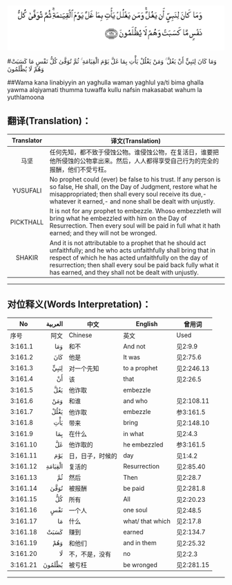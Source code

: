 ![003:161](images/003_161.gif)

#وَمَا كَانَ لِنَبِيٍّ أَنْ يَغُلَّ ۚ وَمَنْ يَغْلُلْ يَأْتِ بِمَا غَلَّ يَوْمَ الْقِيَامَةِ ۚ ثُمَّ تُوَفَّىٰ كُلُّ نَفْسٍ مَا كَسَبَتْ وَهُمْ لَا يُظْلَمُونَ 

##Wama kana linabiyyin an yaghulla waman yaghlul ya/ti bima ghalla yawma alqiyamati thumma tuwaffa kullu nafsin makasabat wahum la yuthlamoona 

## 翻译(Translation)：

| Translator | 译文(Translation)                                            |
| :--------: | ------------------------------------------------------------ |
|    马坚    | 任何先知，都不致于侵蚀公物。谁侵蚀公物，在复活日，谁要把他所侵蚀的公物拿出来。然后，人人都得享受自己行为的完全的报酬，他们不受亏枉。 |
|  YUSUFALI  | No prophet could (ever) be false to his trust. If any person is so false, He shall, on the Day of Judgment, restore what he misappropriated; then shall every soul receive its due,- whatever it earned,- and none shall be dealt with unjustly. |
| PICKTHALL  | It is not for any prophet to embezzle. Whoso embezzleth will bring what he embezzled with him on the Day of Resurrection. Then every soul will be paid in full what it hath earned; and they will not be wronged. |
|   SHAKIR   | And it is not attributable to a prophet that he should act unfaithfully; and he who acts unfaithfully shall bring that in respect of which he has acted unfaithfully on the day of resurrection; then shall every soul be paid back fully what it has earned, and they shall not be dealt with unjustly. |

---

## 对位释义(Words Interpretation)：

| No   | العربية | 中文    | English | 曾用词 |
| ---- | ------: | ------- | ------- | ------ |
| 序号 |    阿文 | Chinese | 英文    | Used   |
| 3:161.1  | وَمَا     | 和不             | And not          | 见2:9.9    |
| 3:161.2  | كَانَ     | 他是             | It was           | 见2:75.6   |
| 3:161.3  | لِنَبِيٍّ    | 对一个先知       | to a prophet     | 见2:246.13 |
| 3:161.4  | أَنْ      | 该               | that             | 见2:26.5   |
| 3:161.5  | يَغُلَّ     | 他诈取           | embezzle         |            |
| 3:161.6  | وَمَنْ     | 和谁             | and who          | 见2:108.11 |
| 3:161.7  | يَغْلُلْ    | 他诈取           | embezzle         | 参3:161.5  |
| 3:161.8  | يَأْتِ     | 带来             | bring            | 见2:148.10 |
| 3:161.9  | بِمَا     | 在什么           | in what          | 见2:4.3    |
| 3:161.10 | غَلَّ      | 他诈取的         | he embezzled     | 参3:161.5  |
| 3:161.11 | يَوْمَ     | 日，日子，时候的 | day              | 见1:4.2    |
| 3:161.12 | الْقِيَامَةِ | 复活的           | Resurrection     | 见2:85.40  |
| 3:161.13 | ثُمَّ      | 然后             | Then             | 见2:28.7   |
| 3:161.14 | تُوَفَّىٰ    | 被报酬           | be paid          | 见2:281.8  |
| 3:161.15 | كُلُّ      | 所有             | All              | 见2:20.23  |
| 3:161.16 | نَفْسٍ     | 一个人           | one soul      | 见2:48.5   |
| 3:161.17 | مَا      | 什么             | what/ that which | 见2:17.8   |
| 3:161.18 | كَسَبَتْ    | 赚到             | earned           | 见2:134.7  |
| 3:161.19 | وَهُمْ     | 和他们           | and in them      | 见2:25.32  |
| 3:161.20 | لَا      | 不，不是，没有   | no               | 见2:2.3    |
| 3:161.21 | يُظْلَمُونَ  | 被亏枉           | be wronged       | 见2:281.15 |

---
